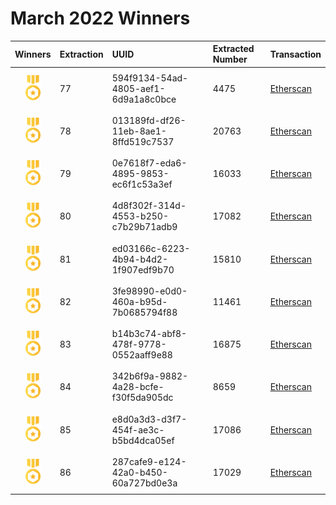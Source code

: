 # March 2022 Winners

|                                       Winners                                        | Extraction | UUID                                 | Extracted Number | Transaction                                                                                              |
| :----------------------------------------------------------------------------------: | :--------- | :----------------------------------- | :--------------- | :------------------------------------------------------------------------------------------------------- |
| <img src="../prize.svg" style="height: 40px; margin-top: 10px; margin-bottom: 10px"> | 77         | 594f9134-54ad-4805-aef1-6d9a1a8c0bce | 4475             | [Etherscan](https://etherscan.io/tx/0x46e1465213097c1ab7f4c3584716609922a612bc9dd3347b1f6ca9209f8fa08a)  |
| <img src="../prize.svg" style="height: 40px; margin-top: 10px; margin-bottom: 10px"> | 78         | 013189fd-df26-11eb-8ae1-8ffd519c7537 | 20763            | [Etherscan](https://etherscan.io/tx/0xf90b1fa4c463c454e69c535979112245ea9faaef6e98adb5d1e61108d43dc8dc)  |
| <img src="../prize.svg" style="height: 40px; margin-top: 10px; margin-bottom: 10px"> | 79         | 0e7618f7-eda6-4895-9853-ec6f1c53a3ef | 16033            | [Etherscan](https://etherscan.io/tx/0x551a710022f465c06800d7fa6681e08114ab13dc2026f17fa3b79c50c52d7917)  |
| <img src="../prize.svg" style="height: 40px; margin-top: 10px; margin-bottom: 10px"> | 80         | 4d8f302f-314d-4553-b250-c7b29b71adb9 | 17082            | [Etherscan](https://etherscan.io/tx/0x1bf2ae1ebe76b81f8c3830c4a79cc78b9bf1cf13b2ee19106a86a4593b8edeec)  |
| <img src="../prize.svg" style="height: 40px; margin-top: 10px; margin-bottom: 10px"> | 81         | ed03166c-6223-4b94-b4d2-1f907edf9b70 | 15810            | [Etherscan](https://etherscan.io/tx/0x53a64a7ea8682f683fe497603fe8d50e2224e46f7191f87a6e5e8e9eee938b8f)  |
| <img src="../prize.svg" style="height: 40px; margin-top: 10px; margin-bottom: 10px"> | 82         | 3fe98990-e0d0-460a-b95d-7b0685794f88 | 11461            | [Etherscan](https://etherscan.io/tx/0xd044a0de2987be4f0c48898d7aa823e712ff2d3270a5a60ec0b380e849fdc5ad)  |
| <img src="../prize.svg" style="height: 40px; margin-top: 10px; margin-bottom: 10px"> | 83         | b14b3c74-abf8-478f-9778-0552aaff9e88 | 16875            | [Etherscan](https://etherscan.io/tx/0x2a24f574ececb7ebf0befd6989f8f6237b0e34f16884d30e3b32200efa864384)  |
| <img src="../prize.svg" style="height: 40px; margin-top: 10px; margin-bottom: 10px"> | 84         | 342b6f9a-9882-4a28-bcfe-f30f5da905dc | 8659             | [Etherscan](https://etherscan.io/tx/0x94848736aba1322494060faf1cfc96c4e4ca258a2f800036295bf2e11e75d051)  |
| <img src="../prize.svg" style="height: 40px; margin-top: 10px; margin-bottom: 10px"> | 85         | e8d0a3d3-d3f7-454f-ae3c-b5bd4dca05ef | 17086            | [Etherscan](https://etherscan.io/tx/0xacc6958c947af74cbe3e1efd7c9045b2c630d606340ba9880a50109a329f196d)  |
| <img src="../prize.svg" style="height: 40px; margin-top: 10px; margin-bottom: 10px"> | 86         | 287cafe9-e124-42a0-b450-60a727bd0e3a | 17029            | [Etherscan](https://etherscan.io/tx/0x86e7e92ace5bb381f43b4eb40699581c936212d00466d2dcfe9696c7db01e4ef ) |


